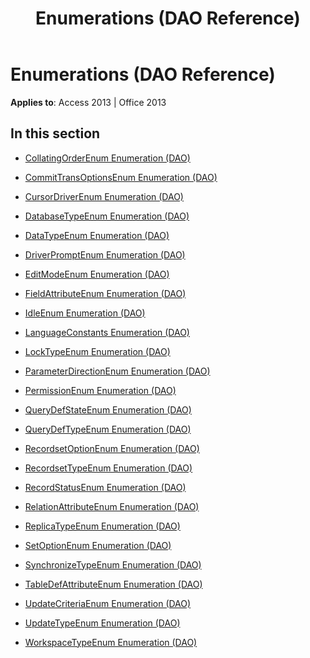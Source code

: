 ﻿---
title: Enumerations (DAO Reference)
TOCTitle: Enumerations
ms:assetid: d4d91585-f3cc-4e60-8177-244d7244465e
ms:mtpsurl: https://msdn.microsoft.com/library/Dn125640(v=office.15)
ms:contentKeyID: 52074514
ms.date: 09/18/2015
mtps_version: v=office.15
---

# Enumerations (DAO Reference)


**Applies to**: Access 2013 | Office 2013

## In this section

  - [CollatingOrderEnum Enumeration (DAO)](collatingorderenum-enumeration-dao.md)

  - [CommitTransOptionsEnum Enumeration (DAO)](committransoptionsenum-enumeration-dao.md)

  - [CursorDriverEnum Enumeration (DAO)](cursordriverenum-enumeration-dao.md)

  - [DatabaseTypeEnum Enumeration (DAO)](databasetypeenum-enumeration-dao.md)

  - [DataTypeEnum Enumeration (DAO)](datatypeenum-enumeration-dao.md)

  - [DriverPromptEnum Enumeration (DAO)](driverpromptenum-enumeration-dao.md)

  - [EditModeEnum Enumeration (DAO)](editmodeenum-enumeration-dao.md)

  - [FieldAttributeEnum Enumeration (DAO)](fieldattributeenum-enumeration-dao.md)

  - [IdleEnum Enumeration (DAO)](idleenum-enumeration-dao.md)

  - [LanguageConstants Enumeration (DAO)](languageconstants-enumeration-dao.md)

  - [LockTypeEnum Enumeration (DAO)](locktypeenum-enumeration-dao.md)

  - [ParameterDirectionEnum Enumeration (DAO)](parameterdirectionenum-enumeration-dao.md)

  - [PermissionEnum Enumeration (DAO)](permissionenum-enumeration-dao.md)

  - [QueryDefStateEnum Enumeration (DAO)](querydefstateenum-enumeration-dao.md)

  - [QueryDefTypeEnum Enumeration (DAO)](querydeftypeenum-enumeration-dao.md)

  - [RecordsetOptionEnum Enumeration (DAO)](recordsetoptionenum-enumeration-dao.md)

  - [RecordsetTypeEnum Enumeration (DAO)](recordsettypeenum-enumeration-dao.md)

  - [RecordStatusEnum Enumeration (DAO)](recordstatusenum-enumeration-dao.md)

  - [RelationAttributeEnum Enumeration (DAO)](relationattributeenum-enumeration-dao.md)

  - [ReplicaTypeEnum Enumeration (DAO)](replicatypeenum-enumeration-dao.md)

  - [SetOptionEnum Enumeration (DAO)](setoptionenum-enumeration-dao.md)

  - [SynchronizeTypeEnum Enumeration (DAO)](synchronizetypeenum-enumeration-dao.md)

  - [TableDefAttributeEnum Enumeration (DAO)](tabledefattributeenum-enumeration-dao.md)

  - [UpdateCriteriaEnum Enumeration (DAO)](updatecriteriaenum-enumeration-dao.md)

  - [UpdateTypeEnum Enumeration (DAO)](updatetypeenum-enumeration-dao.md)

  - [WorkspaceTypeEnum Enumeration (DAO)](workspacetypeenum-enumeration-dao.md)

